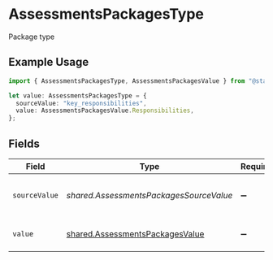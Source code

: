# AssessmentsPackagesType

Package type

## Example Usage

```typescript
import { AssessmentsPackagesType, AssessmentsPackagesValue } from "@stackone/stackone-client-ts/sdk/models/shared";

let value: AssessmentsPackagesType = {
  sourceValue: "key_responsibilities",
  value: AssessmentsPackagesValue.Responsibilities,
};
```

## Fields

| Field                                                                                     | Type                                                                                      | Required                                                                                  | Description                                                                               | Example                                                                                   |
| ----------------------------------------------------------------------------------------- | ----------------------------------------------------------------------------------------- | ----------------------------------------------------------------------------------------- | ----------------------------------------------------------------------------------------- | ----------------------------------------------------------------------------------------- |
| `sourceValue`                                                                             | *shared.AssessmentsPackagesSourceValue*                                                   | :heavy_minus_sign:                                                                        | The source value of the description type.                                                 | key_responsibilities                                                                      |
| `value`                                                                                   | [shared.AssessmentsPackagesValue](../../../sdk/models/shared/assessmentspackagesvalue.md) | :heavy_minus_sign:                                                                        | The type of the description.                                                              | responsibilities                                                                          |